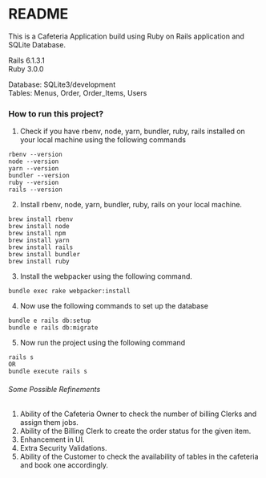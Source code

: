 # README

This is a Cafeteria Application build using Ruby on Rails application and SQLite Database.

Rails 6.1.3.1 \
Ruby 3.0.0

Database: SQLite3/development \
Tables: Menus, Order, Order_Items, Users

<h3>How to run this project?</h3>

1. Check if you have rbenv, node, yarn, bundler, ruby, rails installed on your local machine using the following commands
```
rbenv --version 
node --version
yarn --version
bundler --version
ruby --version
rails --version
```
2. Install rbenv, node, yarn, bundler, ruby, rails on your local machine.
```
brew install rbenv
brew install node
brew install npm
brew install yarn
brew install rails
brew install bundler
brew install ruby
```
3. Install the webpacker using the following command.
```
bundle exec rake webpacker:install
```
4. Now use the following commands to set up the database
```
bundle e rails db:setup
bundle e rails db:migrate
```
5. Now run the project using the following command
```
rails s
OR 
bundle execute rails s
```

<h6>Some Possible Refinements</h6>

1. Ability of the Cafeteria Owner to check the number of billing Clerks and assign them jobs. 
2. Ability of the Billing Clerk to create the order status for the given item. 
3. Enhancement in UI. 
4. Extra Security Validations.
5. Ability of the Customer to check the availability of tables in the cafeteria and book one accordingly. 

